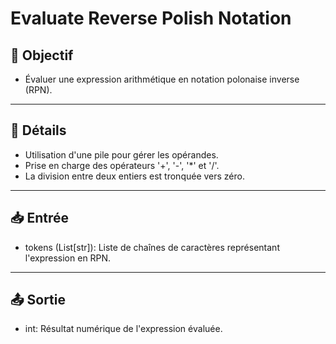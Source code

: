 # Evaluate Reverse Polish Notation

## 🎯 Objectif

- Évaluer une expression arithmétique en notation polonaise inverse (RPN).

---

## 📝 Détails

- Utilisation d'une pile pour gérer les opérandes.
- Prise en charge des opérateurs '+', '-', '*' et '/'.
- La division entre deux entiers est tronquée vers zéro.

---

## 📥 Entrée

- tokens (List[str]): Liste de chaînes de caractères représentant l'expression en RPN.

---

## 📤 Sortie

- int: Résultat numérique de l'expression évaluée.


